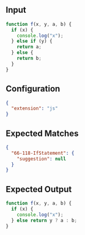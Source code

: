 
## Input
```javascript input
function f(x, y, a, b) {
  if (x) {
    console.log("x");
  } else if (y) {
    return a;
  } else {
    return b;
  }
}
```

## Configuration
```json configuration
{
  "extension": "js"
}
```

## Expected Matches
```json expected matches
{
  "66-118-IfStatement": {
    "suggestion": null
  }
}
```

## Expected Output
```javascript expected output
function f(x, y, a, b) {
  if (x) {
    console.log("x");
  } else return y ? a : b;
}
```
